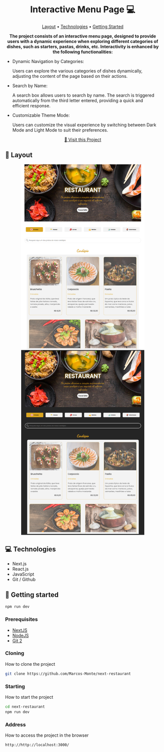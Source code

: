 <h1 align="center" style="font-weight: bold;">Interactive Menu Page 💻</h1>

<p align="center">
 <a href="#layout">Layout</a> • 
 <a href="#tech">Technologies</a> • 
 <a href="#started">Getting Started</a>
</p>

<p align="center">
    <b>The project consists of an interactive menu page, designed to provide users with a dynamic experience when exploring different categories of dishes, such as starters, pastas, drinks, etc. Interactivity is enhanced by the following functionalities:</b>
</p>

- Dynamic Navigation by Categories:<p align="start">Users can explore the various categories of dishes dynamically, adjusting the content of the page based on their actions.</b>
</p>

- Search by Name:<p align="start">A search box allows users to search by name. The search is triggered automatically from the third letter entered, providing a quick and efficient response.</b>
</p>

- Customizable Theme Mode:<p align="start">Users can customize the visual experience by switching between Dark Mode and Light Mode to suit their preferences.</b>
</p>

<p align="center">
     <a href="https://next-restaurant-ecru.vercel.app/">📱 Visit this Project</a>
</p>

<h2 id="layout">🎨 Layout</h2>

<p align="center">
    <img src="public\Layouts do projeto\LayoutLightMode.png" alt="Layout Light Mode" width="400px" height="600px">
    <img src="public\Layouts do projeto\LayoutDarkMode.png" alt="Layout Dark Mode" width="400px" height="600px">
</p>

<h2 id="tech">💻 Technologies</h2>

- Next.js
- React.js
- JavaScript
- Git / Github


<h2 id="started">🚀 Getting started</h2>

```bash
npm run dev
```

<h3>Prerequisites</h3>

- [NextJS](https://nextjs.org/)
- [NodeJS](https://nodejs.org/en)
- [Git 2](https://git-scm.com/)

<h3>Cloning</h3>

How to clone the project

```bash
git clone https://github.com/Marcos-Monte/next-restaurant
```

<h3>Starting</h3>

How to start the project

```bash
cd next-restaurant
npm run dev
```
<h3>Address</h3>

How to access the project in the browser

```bash
http://http://localhost:3000/
```